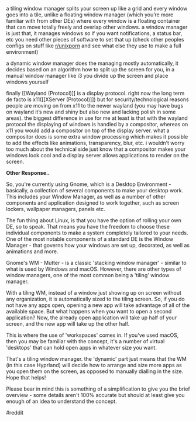 a tiling window manager splits your screen up like a grid and every window goes into a tile, unlike a floating window manager (which you’re more familiar with from other DEs) where every window is a floating container that can move totally freely and overlap other windows. a window manager is just that, it manages windows so if you want notifications, a status bar, etc you need other pieces of software to set that up (check other peoples configs on stuff like [r/unixporn](https://www.reddit.com/r/unixporn/) and see what else they use to make a full environment)

a dynamic window manager does the managing mostly automatically, it decides based on an algorithm how to split up the screen for you, in a manual window manager like i3 you divide up the screen and place windows yourself

finally [[Wayland (Protocol)]] is a display protocol. right now the long term de facto is x11([[XServer (Protocol)]]) but for security/technological reasons people are moving on from x11 to the newer wayland (you may have bugs on wayland it’s new and shiny but also new and lacking polish in some areas). the biggest difference in use for me at least is that with the wayland protocol the displaying of windows is handled by a compositor, whereas on x11 you would add a compositor on top of the display server. what a compositor does is some extra window processing which makes it possible to add the effects like animations, transparency, blur, etc. i wouldn’t worry too much about the technical side just know that a compositor makes your windows look cool and a display server allows applications to render on the screen.

**Other Response..**

So, you're currently using Gnome, which is a Desktop Environment - basically, a collection of several components to make your desktop work. This includes your Window Manager, as well as a number of other components and application designed to work together, such as screen lockers, wallpaper managers, panels etc.

The fun thing about Linux, is that you have the option of rolling your own DE, so to speak. That means you have the freedom to choose these individual components to make a system completely tailored to your needs. One of the most notable components of a standard DE is the Window Manager - that governs how your windows are set up, decorated, as well as animations and more.

Gnome's WM - Mutter - is a classic 'stacking window manager' - similar to what is used by Windows and macOS. However, there are other types of window managers, one of the most common being a 'tiling' window manager.

With a tiling WM, instead of a window just showing up on screen without any organization, it is automatically sized to the tiling screen. So, if you do not have any apps open, opening a new app will take advantage of all of the available space. But what happens when you want to open a second application? Now, the already open application will take up half of your screen, and the new app will take up the other half.

This is where the use of 'workspaces' comes in. If you've used macOS, then you may be familiar with the concept, it's a number of virtual 'desktops' that can hold open apps in whatever size you want.

That's a tiling window manager. the 'dynamic' part just means that the WM (in this case Hyprland) will decide how to arrange and size more apps as you open them on the screen, as opposed to manually dialling in the size. Hope that helps!

Please bear in mind this is something of a simplification to give you the brief overview - some details aren't 100% accurate but should at least give you enough of an idea to understand the concept.

#reddit
